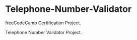 # Telephone-Number-Validator

freeCodeCamp Certification Project.


Telephone Number Validator Project.
